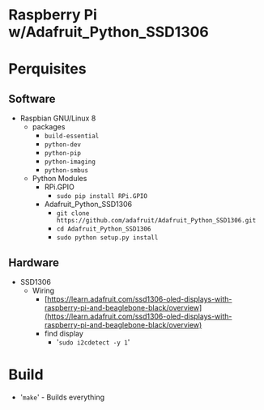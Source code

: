 Raspberry Pi w/Adafruit_Python_SSD1306
======================================

# Perquisites

## Software
- Raspbian GNU/Linux 8
    - packages
        - `build-essential`
        - `python-dev`
        - `python-pip`
        - `python-imaging`
        - `python-smbus`
    - Python Modules
        - RPi.GPIO
            - `sudo pip install RPi.GPIO`
        - Adafruit_Python_SSD1306
            - `git clone https://github.com/adafruit/Adafruit_Python_SSD1306.git`
            - `cd Adafruit_Python_SSD1306`
            - `sudo python setup.py install`
## Hardware
- SSD1306
    - Wiring
        - [https://learn.adafruit.com/ssd1306-oled-displays-with-raspberry-pi-and-beaglebone-black/overview](https://learn.adafruit.com/ssd1306-oled-displays-with-raspberry-pi-and-beaglebone-black/overview)
        - find display
            - '`sudo i2cdetect -y 1`'

# Build
- '`make`' - Builds everything
